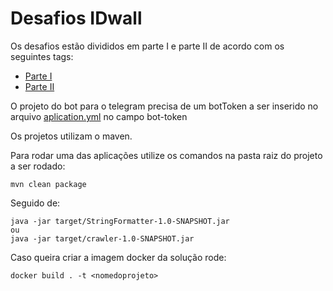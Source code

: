 # Desafios IDwall

Os desafios estão divididos em parte I e parte II de acordo com os seguintes tags:

+ [Parte I](https://github.com/richardcsantana/desafios/releases/tag/1.0)
+ [Parte II](https://github.com/richardcsantana/desafios/releases/tag/2.0)

O projeto do bot para o telegram precisa de um botToken a ser inserido no arquivo [aplication.yml](/crawlers/src/main/resources/application.yml) no campo bot-token

Os projetos utilizam o maven.

Para rodar uma das aplicações utilize os comandos na pasta raiz do projeto a ser rodado:

    mvn clean package
Seguido de:

    java -jar target/StringFormatter-1.0-SNAPSHOT.jar
    ou
    java -jar target/crawler-1.0-SNAPSHOT.jar

Caso queira criar a imagem docker da solução rode:

    docker build . -t <nomedoprojeto>